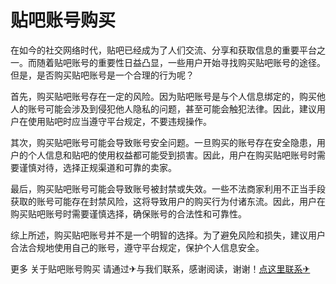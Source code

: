 # 贴吧账号购买

在如今的社交网络时代，贴吧已经成为了人们交流、分享和获取信息的重要平台之一。而随着贴吧账号的重要性日益凸显，一些用户开始寻找购买贴吧账号的途径。但是，是否购买贴吧账号是一个合理的行为呢？

首先，购买贴吧账号存在一定的风险。因为贴吧账号是与个人信息绑定的，购买他人的账号可能会涉及到侵犯他人隐私的问题，甚至可能会触犯法律。因此，建议用户在使用贴吧时应当遵守平台规定，不要违规操作。

其次，购买贴吧账号可能会导致账号安全问题。一旦购买的账号存在安全隐患，用户的个人信息和贴吧的使用权益都可能受到损害。因此，用户在购买贴吧账号时需要谨慎对待，选择正规渠道和可靠的卖家。

最后，购买贴吧账号可能会导致账号被封禁或失效。一些不法商家利用不正当手段获取的账号可能存在封禁风险，这将导致用户的购买行为付诸东流。因此，用户在购买贴吧账号时需要谨慎选择，确保账号的合法性和可靠性。

综上所述，购买贴吧账号并不是一个明智的选择。为了避免风险和损失，建议用户合法合规地使用自己的账号，遵守平台规定，保护个人信息安全。

更多 关于贴吧账号购买 请通过✈与我们联系，感谢阅读，谢谢！[点这里联系✈](https://tg.k02.cc)